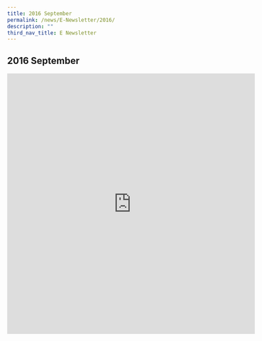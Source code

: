 ```yaml
---
title: 2016 September
permalink: /news/E-Newsletter/2016/
description: ""
third_nav_title: E Newsletter
---
```

## 2016 September

<iframe src="https://docs.google.com/presentation/d/e/2PACX-1vRCrmy3-6UxUd61IB_5p7eowZq8KLvKcU6xiPuatq7HlH5-aIByizf0bZRxBYcAr0ysF7qjQW_Ge5uD/embed?start=true&loop=true&delayms=10000" frameborder="0" width="576" height="605" allowfullscreen="true" mozallowfullscreen="true" webkitallowfullscreen="true"></iframe>
